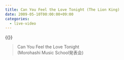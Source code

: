 ```yaml
---
title: Can You Feel the Love Tonight (The Lion King)
date: 2009-05-10T00:00:00+09:00
categories:
  - live-video
---
```


{{<youtube K6sdZvvothE>}}

>Can You Feel the Love Tonight    
>(Morohashi Music School発表会)
